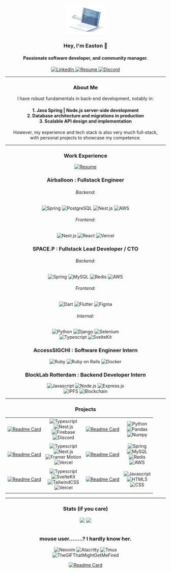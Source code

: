 <div align="center">
  <img src="./intro.gif" width="25%" alt="Intro GIF">

  ### Hey, I'm Easton 👋
  #### Passionate software developer, and community manager.
  
  <a href="https://www.linkedin.com/in/easton/">
    <img src="https://img.shields.io/badge/LinkedIn-0077B5?style=for-the-badge&logo=linkedin&logoColor=white" alt="LinkedIn">
  </a>
  <a href="https://drive.google.com/file/d/1oe3dok8m8nM0lMAZyEFL5Q6OM6-NZdQU/view?usp=sharing">
    <img src="https://img.shields.io/badge/Resume-255E63?style=for-the-badge&logo=ReadMe&logoColor=white" alt="Resume">
  </a>
  <a href="https://discordapp.com/users/237018129664966656">
    <img src="https://img.shields.io/badge/Discord-5865F2?style=for-the-badge&logo=discord&logoColor=white" alt="Discord">
  </a>
</div>

------

<div align="center">
  <h3> About Me </h3>
  
  I have robust fundamentals in back-end development, notably in:
  <h4>
    1. Java Spring | Node.js server-side development<br>
    2. Database architecture and migrations in production<br>
    3. Scalable API design and implementation<br>
  </h4>
     
  However, my experience and tech stack is also very much full-stack,<br>with personal projects to showcase my competence.
</div>

------

<div align="center">
  <h3> Work Experience </h3>
  <a href="https://drive.google.com/file/d/1oe3dok8m8nM0lMAZyEFL5Q6OM6-NZdQU/view?usp=sharing">
    <img src="https://img.shields.io/badge/Resume-255E63?style=for-the-badge&logo=ReadMe&logoColor=white" alt="Resume">
  </a>

  <h3>Airballoon : Fullstack Engineer</h3>
  <div>
    <h6>Backend:</h6>
    <div>
      <img src="https://img.shields.io/badge/Spring-6DB33F?style=for-the-badge&logo=spring&logoColor=white" alt="Spring">
      <img src="https://img.shields.io/badge/postgres-%23316192.svg?style=for-the-badge&logo=postgresql&logoColor=white" alt="PostgreSQL">
      <img src="https://img.shields.io/badge/nestjs-%23E0234E.svg?style=for-the-badge&logo=nestjs&logoColor=white" alt="Nest.js">
<!--       <img src="https://img.shields.io/badge/redis-CC0000.svg?&style=for-the-badge&logo=redis&logoColor=white" alt="Redis"> -->
      <img src="https://img.shields.io/badge/Amazon_AWS-FF9900?style=for-the-badge&logo=amazonaws&logoColor=white" alt="AWS">
    </div>
  </div>
  <div>
    <h6>Frontend:</h6>
    <div>
      <img src="https://img.shields.io/badge/Next-black?style=for-the-badge&logo=next.js&logoColor=white" alt="Next.js">
      <img src="https://img.shields.io/badge/react-%2320232a.svg?style=for-the-badge&logo=react&logoColor=%2361DAFB" alt="React">
      <img src="https://img.shields.io/badge/vercel-%23000000.svg?style=for-the-badge&logo=vercel&logoColor=white" alt="Vercel">
    </div>
  </div>
  <h3> SPACE.P : Fullstack Lead Developer / CTO </h3>
  <div>
    <h6>Backend:</h6>
    <div>
      <img src="https://img.shields.io/badge/Spring-6DB33F?style=for-the-badge&logo=spring&logoColor=white" alt="Spring">
      <img src="https://img.shields.io/badge/MySQL-005C84?style=for-the-badge&logo=mysql&logoColor=white" alt="MySQL">
      <img src="https://img.shields.io/badge/redis-CC0000.svg?&style=for-the-badge&logo=redis&logoColor=white" alt="Redis">
      <img src="https://img.shields.io/badge/Amazon_AWS-FF9900?style=for-the-badge&logo=amazonaws&logoColor=white" alt="AWS">
    </div>
  </div>
  <div>
    <h6>Frontend:</h6>
    <img src="https://img.shields.io/badge/Dart-0175C2?style=for-the-badge&logo=dart&logoColor=white" alt="Dart">
    <img src="https://img.shields.io/badge/Flutter-02569B?style=for-the-badge&logo=flutter&logoColor=white" alt="Flutter">
    <img src="https://img.shields.io/badge/Figma-F24E1E?style=for-the-badge&logo=figma&logoColor=white" alt="Figma">
  </div>
  <div>
    <h6>Internal:</h6>
    <div>
      <img src="https://img.shields.io/badge/Python-FFD43B?style=for-the-badge&logo=python&logoColor=blue" alt="Python">
      <img src="https://img.shields.io/badge/Django-092E20?style=for-the-badge&logo=django&logoColor=green" alt="Django">
      <img src="https://img.shields.io/badge/Selenium-43B02A?style=for-the-badge&logo=Selenium&logoColor=white" alt="Selenium">
    </div>
    <div>
      <img src="https://img.shields.io/badge/TypeScript-007ACC?style=for-the-badge&logo=typescript&logoColor=white" alt="Typescript">
      <img src="https://img.shields.io/badge/SvelteKit-FF3E00?style=for-the-badge&logo=Svelte&logoColor=white" alt="SvelteKit">
    </div>
  </div>
  
  <h3> AccessSIGCHI : Software Engineer Intern </h3>
  <div>
    <img src="https://img.shields.io/badge/Ruby-CC342D?style=for-the-badge&logo=ruby&logoColor=white" alt="Ruby">
    <img src="https://img.shields.io/badge/Ruby_on_Rails-CC0000?style=for-the-badge&logo=ruby-on-rails&logoColor=white" alt="Ruby on Rails">
    <img src="https://img.shields.io/badge/Docker-2CA5E0?style=for-the-badge&logo=docker&logoColor=white" alt="Docker">
  </div>
  
  <h3> BlockLab Rotterdam : Backend Developer Intern </h3>
  <div>
    <img src="https://img.shields.io/badge/JavaScript-323330?style=for-the-badge&logo=javascript&logoColor=F7DF1E" alt="Javascript">
    <img src="https://img.shields.io/badge/Node%20js-339933?style=for-the-badge&logo=nodedotjs&logoColor=white" alt="Node.js">
    <img src="https://img.shields.io/badge/Express%20js-000000?style=for-the-badge&logo=express&logoColor=white" alt="Express.js">
  </div>
  <div>
    <img src="https://img.shields.io/badge/IPFS-17314a?style=for-the-badge&logo=IPFS&logoColor=white" alt="IPFS">
    <img src="https://img.shields.io/badge/Blockchain-121D33?logo=blockchaindotcom&logoColor=fff&style=for-the-badge" alt="Blockchain">
  </div>
</div>

------

<div align="center">
<h3>Projects</h3>
  
|   |   |   |   |
|---|---|---|---|
| [![Readme Card](https://github-readme-stats.vercel.app/api/pin/?username=euisungkang&repo=Wavy&theme=transparent)](https://github.com/euisungkang/Wavy) | <div align="center"><img src="https://img.shields.io/badge/TypeScript-007ACC?style=for-the-badge&logo=typescript&logoColor=white" alt="Typescript"><br><img src="https://img.shields.io/badge/nestjs-E0234E?style=for-the-badge&logo=nestjs&logoColor=white" alt="Nest.js"><br><img src="https://img.shields.io/badge/firebase-ffca28?style=for-the-badge&logo=firebase&logoColor=black" alt="Firebase"><br><img src="https://img.shields.io/badge/Discord-5865F2?style=for-the-badge&logo=discord&logoColor=white" alt="Discord"></div> | [![Readme Card](https://github-readme-stats.vercel.app/api/pin/?username=euisungkang&repo=nyc.crimes&theme=transparent)](https://github.com/euisungkang/nyc.crimes) | <div align="center"><img src="https://img.shields.io/badge/Python-FFD43B?style=for-the-badge&logo=python&logoColor=blue" alt="Python"><br><img src="https://img.shields.io/badge/Pandas-2C2D72?style=for-the-badge&logo=pandas&logoColor=white" alt="Pandas"><br><img src="https://img.shields.io/badge/Numpy-777BB4?style=for-the-badge&logo=numpy&logoColor=white" alt="Numpy"></div> |
|   |   |   |   |
| [![Readme Card](https://github-readme-stats.vercel.app/api/pin/?username=euisungkang&repo=aion&theme=transparent)](https://github.com/euisungkang/aion) | <div align="center"><img src="https://img.shields.io/badge/TypeScript-007ACC?style=for-the-badge&logo=typescript&logoColor=white" alt="Typescript"><br><img src="https://img.shields.io/badge/next%20js-000000?style=for-the-badge&logo=nextdotjs&logoColor=white" alt="Next.js"><br><img src="https://img.shields.io/badge/Framer-black?style=for-the-badge&logo=framer&logoColor=blue" alt="Framer Motion"><br><img src="https://img.shields.io/badge/Vercel-000000?style=for-the-badge&logo=vercel&logoColor=white" alt="Vercel"></div> | [![Readme Card](https://github-readme-stats.vercel.app/api/pin/?username=euisungkang&repo=aion-api&theme=transparent)](https://github.com/euisungkang/aion-api) | <div align="center"><img src="https://img.shields.io/badge/Spring-6DB33F?style=for-the-badge&logo=spring&logoColor=white" alt="Spring"><br><img src="https://img.shields.io/badge/MySQL-005C84?style=for-the-badge&logo=mysql&logoColor=white" alt="MySQL"><br><img src="https://img.shields.io/badge/redis-CC0000.svg?&style=for-the-badge&logo=redis&logoColor=white" alt="Redis"><br><img src="https://img.shields.io/badge/Amazon_AWS-FF9900?style=for-the-badge&logo=amazonaws&logoColor=white" alt="AWS"></div> |
|   |   |   |   |
| [![Readme Card](https://github-readme-stats.vercel.app/api/pin/?username=euisungkang&repo=currency.io&theme=transparent)](https://github.com/euisungkang/currency.io) | <div align="center"><div align="center"><img src="https://img.shields.io/badge/TypeScript-007ACC?style=for-the-badge&logo=typescript&logoColor=white" alt="Typescript"><br><img src="https://img.shields.io/badge/SvelteKit-FF3E00?style=for-the-badge&logo=Svelte&logoColor=white" alt="SvelteKit"><br><img src="https://img.shields.io/badge/Tailwind_CSS-38B2AC?style=for-the-badge&logo=tailwind-css&logoColor=white" alt="TailwindCSS"><br><img src="https://img.shields.io/badge/Vercel-000000?style=for-the-badge&logo=vercel&logoColor=white" alt="Vercel"></div> | [![Readme Card](https://github-readme-stats.vercel.app/api/pin/?username=euisungkang&repo=Corro-Por-Voz-2018&theme=transparent)](https://github.com/euisungkang/Corro-Por-Voz-2018) | <div align="center"><img src="https://img.shields.io/badge/JavaScript-323330?style=for-the-badge&logo=javascript&logoColor=F7DF1E" alt="Javascript"><br><img src="https://img.shields.io/badge/HTML5-E34F26?style=for-the-badge&logo=html5&logoColor=white" alt="HTML5"><br><img src="https://img.shields.io/badge/CSS3-1572B6?style=for-the-badge&logo=css3&logoColor=white" alt="CSS"></div> |
|   |   |   |   |

</div>

------

<div align="center">
  <h3>Stats (if you care)</h3>
  <img height=180 align="center" src="https://github-readme-stats.vercel.app/api/top-langs/?username=euisungkang&theme=transparent&exclude_repo=Polyhack-2019,Corro-Por-Voz-2018&show_icons=true&layout=compact&langs_count=8&size_weight=0.6&count_weight=0.4&card_width=320&include_all_commits=true" />
  <img height=180 align="center" src="https://github-readme-stats.vercel.app/api?username=euisungkang&hide=issues,contribs&show=prs_merged&theme=transparent&show_icons=true&include_all_commits=true&rank_icon=github" />
  <!-- [![GitHub Streak](https://github-readme-streak-stats.herokuapp.com?user=euisungkang&theme=dark&background=transparent&hide_border=true&date_format=j%20M%5B%20Y%5D)]() -->
</div>
<br>
<div align="center">
  <h3>mouse user........? I hardly know her.</h3>
  <img src="https://img.shields.io/badge/NeoVim-%2357A143.svg?&style=for-the-badge&logo=neovim&logoColor=white" alt="Neovim">
  <img src="https://img.shields.io/badge/alacritty-F46D01?style=for-the-badge&logo=alacritty&logoColor=white" alt="Alacritty">
  <img src="https://img.shields.io/badge/tmux-1BB91F?style=for-the-badge&logo=tmux&logoColor=white" alt="Tmux">
</div>
<div align="center">
  <img src="https://media.giphy.com/media/v1.Y2lkPTc5MGI3NjExdjhuNGhsZWRtM2d3eGo4MTZnM3h1djlvOHk5M3BrNTI3bXFlNGprOCZlcD12MV9pbnRlcm5hbF9naWZfYnlfaWQmY3Q9Zw/YQitE4YNQNahy/giphy-downsized.gif" alt="TheGIFThatMightGetMeFired">
  
  [![Readme Card](https://github-readme-stats.vercel.app/api/pin/?username=euisungkang&repo=.config&theme=transparent)](https://github.com/euisungkang/.config)
</div>
